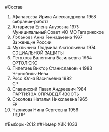 #Состав
1. Афанасьева Ирина Александровна 1968   
    собрание-работа
2. Ахтариева Елена Анузовна 1975   
    Муниципальный Совет МО МО Гагаринское
3. Лобанова Анна Геннадьевна 1967   
    За женщин России
4. Мухлынина Людмила Анатольевна 1974   
    СОЦИАЛЬНОЙ ЗАЩИТЫ
5. Петухова Валентина Васильевна 1954   
    ОРТОЛЮКС
6. Пипетаев Виктор Станиславович 1983   
    Чернобыль-Нева
7. Росс Юлия Васильевна 1982   
    СР
8. Славинский Павел Андреевич 1984   
    ПАРТИЯ ЗА СПРАВЕДЛИВОСТЬ
9. Соколова Наталья Николаевна 1965   
    ЕР
10. Чурикова Нина Сергеевна 1956   
    ЛДПР

#Выборы-2012
##Номер УИК
1033